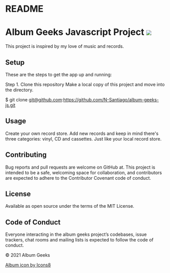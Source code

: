 # README

# Album Geeks Javascript Project <img src="https://img.icons8.com/external-those-icons-lineal-color-those-icons/24/000000/external-vinyl-music-audio-those-icons-lineal-color-those-icons.png"/>
This project is inspired by my love of music and records. 

## Setup
These are the steps to get the app up and running:

Step 1. Clone this repository Make a local copy of this project and move into the directory.

$ git clone git@github.com:https://github.com/N-Santiago/album-geeks-js.git 

## Usage
Create your own record store. Add new records and keep in mind there's three categories: vinyl, CD and cassettes. Just like your local record store.

## Contributing
Bug reports and pull requests are welcome on GitHub at. This project is intended to be a safe, welcoming space for collaboration, and contributors are expected to adhere to the Contributor Covenant code of conduct.

## License
Available as open source under the terms of the MIT License.

## Code of Conduct
Everyone interacting in the album geeks project’s codebases, issue trackers, chat rooms and mailing lists is expected to follow the code of conduct.

© 2021 Album Geeks

<a href="https://icons8.com/icon/GObamiv1ZJcC/album">Album icon by Icons8</a>
